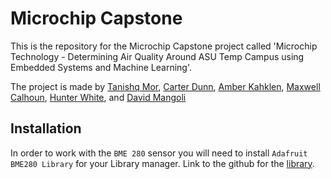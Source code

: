 # Microchip Capstone

This is the repository for the Microchip Capstone project called 'Microchip Technology - Determining Air Quality Around 
ASU Temp Campus using Embedded Systems and Machine Learning'. 

The project is made by [Tanishq Mor](https://github.com/exposedtalent), [Carter Dunn](https://github.com/CarterDunn),
[Amber Kahklen](https://github.com/amberkahklen), [Maxwell Calhoun](https://github.com/Maxwell-Calhoun), [Hunter White](https://github.com/Hoopenflarg), and [David Mangoli](https://github.com/DavidMangoli)


## Installation

In order to work with the ``BME 280`` sensor you will need to install ``Adafruit BME280 Library`` for your Library manager. Link to the github for the [library](https://github.com/adafruit/Adafruit_BME280_Library).
